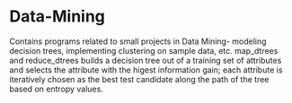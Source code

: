 # Data-Mining
Contains programs related to small projects in Data Mining- modeling decision trees, implementing clustering on sample data, etc.
map_dtrees and reduce_dtrees builds a decision tree out of a training set of attributes and selects the attribute with the higest information gain; each attribute is iteratively chosen as the best test candidate along the path of the tree based on entropy values.
